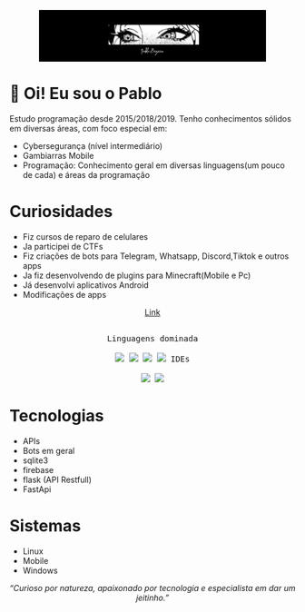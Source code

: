 <p align="center">
  <img src="https://raw.githubusercontent.com/pablobds/pablobds/refs/heads/main/Picsart_25-07-20_05-46-33-109.jpg" width=400 style="display: block; margin: 0 auto"/>
</p>

# 👋 Oi! Eu sou o Pablo

Estudo programação desde 2015/2018/2019. Tenho conhecimentos sólidos em diversas áreas, com foco especial em:

- Cybersegurança (nível intermediário)
- Gambiarras Mobile
- Programação: Conhecimento geral em diversas linguagens(um pouco de cada) e áreas da programação

# Curiosidades
- Fiz cursos de reparo de celulares
- Ja participei de CTFs
- Fiz criações de bots para Telegram, Whatsapp, Discord,Tiktok e outros apps
- Ja fiz desenvolvendo de plugins para Minecraft(Mobile e Pc)
- Já desenvolvi aplicativos Android
- Modificações de apps

<p align="center" >
<a href="https://youtu.be/HqtE-nBwM90?si=itvKLRxxuUdjp5Aa"> Link </a>
</p>

##

<p align="center">
 <kbd>
    <kbd>Linguagens dominada</kbd>
    <br>
    <br>
    <img width="30px" src="https://cdn.jsdelivr.net/gh/devicons/devicon/icons/python/python-plain.svg" /> 
    <img width="30px" src="https://cdn.jsdelivr.net/gh/devicons/devicon/icons/javascript/javascript-plain.svg" /> 
    <img width="30px" src="https://cdn.jsdelivr.net/gh/devicons/devicon/icons/java/java-plain.svg" /> 
    <img width="30px" src="https://cdn.jsdelivr.net/gh/devicons/devicon/icons/lua/lua-plain.svg" /> 
  </kbd>


  <kbd>
    <kbd>IDEs</kbd>
    <br>
    <br>
    <img width="30px" src="https://cdn.jsdelivr.net/gh/devicons/devicon/icons/vscode/vscode-original.svg" />
    <img width="30px" src="https://cdn.jsdelivr.net/gh/devicons/devicon/icons/jupyter/jupyter-original.svg" />
  </kbd>
</p>

##


# Tecnologias
- APIs
- Bots em geral
- sqlite3
- firebase
- flask (API Restfull)
- FastApi


# Sistemas 
- Linux
- Mobile
- Windows 

<p align="center"><i>“Curioso por natureza, apaixonado por tecnologia e especialista em dar um jeitinho.”</i></p>
